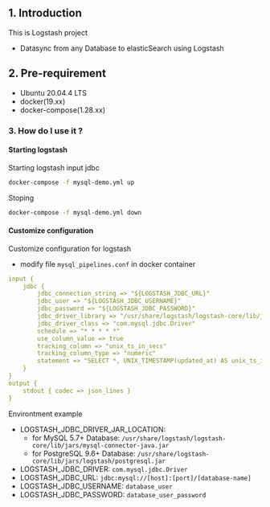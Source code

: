 
## 1. Introduction
This is Logstash project

- Datasync from any Database to elasticSearch using Logstash
## 2. Pre-requirement

- Ubuntu 20.04.4 LTS
- docker(19.xx)
- docker-compose(1.28.xx)


### 3. How do I use it ? ###

#### Starting logstash 

Starting logstash input jdbc

```bash
docker-compose -f mysql-demo.yml up
```

Stoping 

```bash
docker-compose -f mysql-demo.yml down 
```

#### Customize configuration

Customize configuration for logstash

- modify file `mysql_pipelines.conf` in docker container

```yml
input {
    jdbc {
        jdbc_connection_string => "${LOGSTASH_JDBC_URL}"
        jdbc_user => "${LOGSTASH_JDBC_USERNAME}"
        jdbc_password => "${LOGSTASH_JDBC_PASSWORD}"
        jdbc_driver_library => "/usr/share/logstash/logstash-core/lib/jars/mysql-connector-java8-5.1.23.jar"
        jdbc_driver_class => "com.mysql.jdbc.Driver"
        schedule => "* * * * *"
        use_column_value => true
        tracking_column => "unix_ts_in_secs"
        tracking_column_type => "numeric"
        statement => "SELECT *, UNIX_TIMESTAMP(updated_at) AS unix_ts_in_secs FROM users WHERE (UNIX_TIMESTAMP(updated_at) > :sql_last_value AND updated_at < NOW()) ORDER BY id ASC"
    }
}
output {
    stdout { codec => json_lines }
}
```

Environtment example

- LOGSTASH_JDBC_DRIVER_JAR_LOCATION: 
    - for MySQL 5.7+ Database: `/usr/share/logstash/logstash-core/lib/jars/mysql-connector-java.jar`
    - for PostgreSQL 9.6+ Database: `/usr/share/logstash-core/lib/jars/logstash/postgresql.jar`
- LOGSTASH_JDBC_DRIVER: `com.mysql.jdbc.Driver`
- LOGSTASH_JDBC_URL: `jdbc:mysql://[host]:[port]/[database-name]`
- LOGSTASH_JDBC_USERNAME: `database_user`
- LOGSTASH_JDBC_PASSWORD: `database_user_password`



